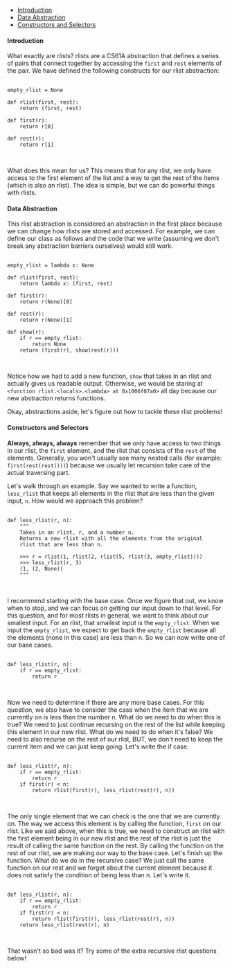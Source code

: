 - [Introduction](#introduction)
- [Data Abstraction](#abstraction)
- [Constructors and Selectors](#constructors_and_selectors)

<div id="introduction">
  <h4>Introduction</h4>

  <p>
    What exactly are rlists? rlists are a CS61A abstraction that defines a series of pairs that connect together by accessing the <code>first</code> and <code>rest</code> elements of the pair. We have defined the following constructs for our rlist abstraction:
  </p>

  <pre>
    <code class="prettyprint">
empty_rlist = None

def rlist(first, rest):
    return (first, rest)

def first(r):
    return r[0]

def rest(r):
    return r[1]
    </code>
  </pre>

  <p>
    What does this mean for us? This means that for any rlist, we only have access to the first element of the list and a way to get the rest of the items (which is also an rlist). The idea is simple, but we can do powerful things with rlists.
  </p>
</div>

<div id="abstraction">
  <h4>Data Abstraction</h4>
  
  <p>
    This rlist abstraction is considered an abstraction in the first place because we can change how rlists are stored and accessed. For example, we can define our class as follows and the code that we write (assuming we don't break any abstraction barriers ourselves) would still work.
  </p>

  <pre>
    <code class="prettyprint">
empty_rlist = lambda x: None

def rlist(first, rest):
    return lambda x: (first, rest)

def first(r):
    return r(None)[0]

def rest(r):
    return r(None)[1]

def show(r):
    if r == empty_rlist:
        return None
    return (first(r), show(rest(r)))
    </code>
  </pre>

  <p>
    Notice how we had to add a new function, <code>show</code> that takes in an rlist and actually gives us readable output. Otherwise, we would be staring at <code>&lt;function rlist.&lt;locals&gt;.&lt;lambda&gt; at 0x1006f07a0&gt;</code> all day because our new abstraction returns functions.
  </p>

  <p>
    Okay, abstractions aside, let's figure out how to tackle these rlist problems!
  </p>
</div>

<div id="constructors_and_selectors">
  <h4>Constructors and Selectors</h4>
  
  <p>
    <b>Always, always, always</b> remember that we only have access to two things in our rlist, the <code>first</code> element, and the rlist that consists of the <code>rest</code> of the elements. Generally, you won't usually see many nested calls (for example: <code>first(rest(rest()))</code>) because we usually let recursion take care of the actual traversing part.
  </p>
  
  <p>
    Let's walk through an example. Say we wanted to write a function, <code>less_rlist</code> that keeps all elements in the rlist that are less than the given input, <code>n</code>. How would we approach this problem?
  </p>

  <pre>
    <code class="prettyprint">
def less_rlist(r, n):
    """
    Takes in an rlist, r, and a number n.
    Returns a new rlist with all the elements from the original
    rlist that are less than n.

    >>> r = rlist(1, rlist(2, rlist(5, rlist(3, empty_rlist))))
    >>> less_rlist(r, 3)
    (1, (2, None))
    """
    </code>
  </pre>

  <p>
    I recommend starting with the base case. Once we figure that out, we know when to stop, and we can focus on getting our input down to that level. For this question, and for most rlists in general, we want to think about our smallest input. For an rlist, that smallest input is the <code>empty_rlist</code>. When we input the <code>empty_rlist</code>, we expect to get back the <code>empty_rlist</code> because all the elements (none in this case) are less than n. So we can now write one of our base cases.
  </p>

  <pre>
    <code class="prettyprint">
def less_rlist(r, n):
    if r == empty_rlist:
        return r
    </code>
  </pre>

  <p>
    Now we need to determine if there are any more base cases. For this question, we also have to consider the case when the item that we are currently on is less than the number n. What do we need to do when this is true? We need to just continue recursing on the rest of the list while keeping this element in our new rlist. What do we need to do when it's false? We need to also recurse on the rest of our rlist, BUT, we don't need to keep the current item and we can just keep going. Let's write the if case.
  </p>

  <pre>
    <code class="prettyprint">
def less_rlist(r, n):
    if r == empty_rlist:
        return r
    if first(r) < n:
        return rlist(first(r), less_rlist(rest(r), n))
    </code>
  </pre>

  <p>
    The only single element that we can check is the one that we are currently on. The way we access this element is by calling the function, <code>first</code> on our rlist. Like we said above, when this is true, we need to construct an rlist with the first element being in our new rlist and the rest of the rlist is just the result of calling the same function on the rest. By calling the function on the rest of our rlist, we are making our way to the base case. Let's finish up the function. What do we do in the recursive case? We just call the same function on our rest and we forget about the current element because it does not satisfy the condition of being less than n. Let's write it.
  </p>

  <pre>
    <code class="prettyprint">
def less_rlist(r, n):
    if r == empty_rlist:
        return r
    if first(r) < n:
        return rlist(first(r), less_rlist(rest(r), n))
    return less_rlist(rest(r), n)
    </code>
  </pre>

  <p>
    That wasn't so bad was it? Try some of the extra recursive rlist questions below!
  </p>

</div>